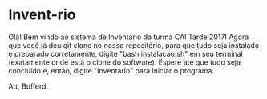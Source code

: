 # Invent-rio

Olá! Bem vindo ao sistema de Inventário da turma CAI Tarde 2017!
Agora que você já deu git clone no nosso repositório, para que tudo seja instalado e preparado corretamente, digite "bash instalacao.sh" em seu terminal (exatamente onde está o clone do software). Espere até que tudo seja concluído e, então, digite "Inventario" para iniciar o programa.

Att, Bufferd.
